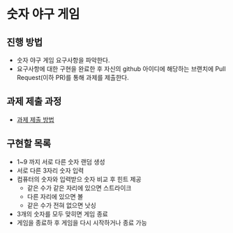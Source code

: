 # 숫자 야구 게임
## 진행 방법
* 숫자 야구 게임 요구사항을 파악한다.
* 요구사항에 대한 구현을 완료한 후 자신의 github 아이디에 해당하는 브랜치에 Pull Request(이하 PR)를 통해 과제를 제출한다.

## 과제 제출 과정
* [과제 제출 방법](https://github.com/next-step/nextstep-docs/tree/master/precourse)

## 구현할 목록

* 1~9 까지 서로 다른 숫자 랜덤 생성
* 서로 다른 3자리 숫자 입력
* 컴퓨터의 숫자와 입력받으 숫자 비교 후 힌트 제공
    * 같은 수가 같은 자리에 있으면 스트라이크
    * 다른 자리에 있으면 볼
    * 같은 수가 전혀 없으면 낫싱
* 3개의 숫자를 모두 맞히면 게임 종료
* 게임을 종료하 후 게임을 다시 시작하거나 종료 가능


